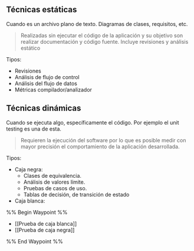 ## Técnicas estáticas
Cuando es un archivo plano de texto. Diagramas de clases, requisitos, etc.

> Realizadas sin ejecutar el código de la aplicación y su objetivo son realizar documentación y código fuente. Incluye revisiones y análisis estático

Tipos: 
- Revisiones
- Análisis de flujo de control
- Análisis del flujo de datos
- Métricas compilador/analizador

## Técnicas dinámicas
Cuando se ejecuta algo, específicamente el código. Por ejemplo el unit testing es una de esta.

>Requieren la ejecución del software por lo que es posible medir con mayor precisión el comportamiento de la aplicación desarrollada.

Tipos: 
- Caja negra:
	- Clases de equivalencia.
	- Análisis de valores límite.
	- Pruebas de casos de uso.
	- Tablas de decisión, de transición de estado
- Caja blanca:

%% Begin Waypoint %%
- [[Prueba de caja blanca]]
- [[Prueba de caja negra]]

%% End Waypoint %%